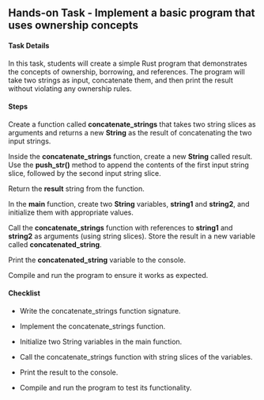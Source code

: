 ## Hands-on Task - Implement a basic program that uses ownership concepts

#### Task Details

In this task, students will create a simple Rust program that demonstrates the concepts of ownership, borrowing, and references. The program will take two strings as input, concatenate them, and then print the result without violating any ownership rules.

#### Steps

Create a function called **concatenate_strings** that takes two string slices as arguments and returns a new **String** as the result of concatenating the two input strings.

Inside the **concatenate_strings** function, create a new **String** called result. Use the **push_str()** method to append the contents of the first input string slice, followed by the second input string slice.

Return the **result** string from the function.

In the **main** function, create two **String** variables, **string1** and **string2**, and initialize them with appropriate values.

Call the **concatenate_strings** function with references to **string1** and **string2** as arguments (using string slices). Store the result in a new variable called **concatenated_string**.

Print the **concatenated_string** variable to the console.

Compile and run the program to ensure it works as expected.

#### Checklist

-   Write the concatenate_strings function signature.

-   Implement the concatenate_strings function.

-   Initialize two String variables in the main function.

-   Call the concatenate_strings function with string slices of the variables.

-   Print the result to the console.

-   Compile and run the program to test its functionality.
